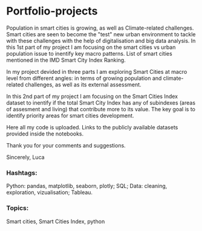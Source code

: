 # Portfolio-projects

Population in smart cities is growing, as well as Climate-related challenges. Smart cities are seen to become the "test" new urban environment to tackle with these challenges with the help of digitalisation and big data analysis.  In this 1st part of my project I am focusing on the smart cities vs urban population issue to inentify key macro patterns.  List of smart cities mentioned in the IMD Smart City Index Ranking.

In my project devided in three parts I am exploring Smart Cities at macro level from different angles: in terms of growing population and climate-related challenges, as well as its external assessment.

In this 2nd part of my project I am focusing on the Smart Cities Index dataset to inentify if the total Smart City Index has any of subindexes (areas of assesment and living) that contribute more to its value. The key goal is to identify priority areas for smart cities development.


Here all my code is uploaded. Links to the publicly available datasets provided inside the notebooks.

Thank you for your comments and suggestions.

Sincerely,
Luca

### Hashtags: 
Python: pandas, matplotlib, seaborn, plotly; SQL; Data: cleaning, exploration, vizualisation; Tableau.

### Topics: 
Smart cities, Smart Cities Index, python
